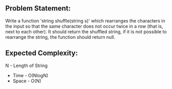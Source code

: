 ## Problem Statement:

Write a function 'string shuffle(string s)' which rearranges the characters in the input so that the same character does not occur twice in a row (that is, next to each other). It should return the shuffled string, if it is not possible to rearrange the string, the function should return null.

## Expected Complexity:
  N - Length of String
 * Time - O(NlogN) 
 * Space - O(N)
